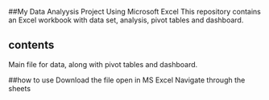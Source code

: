 ##My Data Analyysis Project Using Microsoft Excel
This repository contains an Excel workbook with data set, analysis, pivot tables and dashboard.
## contents
Main file for data, along with pivot tables and dashboard.

##how to use
Download the file
open in MS Excel
Navigate through the sheets
